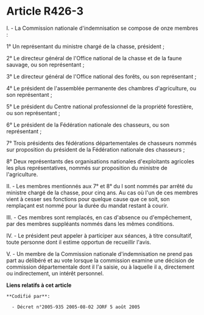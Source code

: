 # Article R426-3

I. - La Commission nationale d'indemnisation se compose de onze membres :

1° Un représentant du ministre chargé de la chasse, président ;

2° Le directeur général de l'Office national de la chasse et de la faune sauvage, ou son représentant ;

3° Le directeur général de l'Office national des forêts, ou son représentant ;

4° Le président de l'assemblée permanente des chambres d'agriculture, ou son représentant ;

5° Le président du Centre national professionnel de la propriété forestière, ou son représentant ;

6° Le président de la Fédération nationale des chasseurs, ou son représentant ;

7° Trois présidents des fédérations départementales de chasseurs nommés sur proposition du président de la Fédération
nationale des chasseurs ;

8° Deux représentants des organisations nationales d'exploitants agricoles les plus représentatives, nommés sur proposition
du ministre de l'agriculture.

II. - Les membres mentionnés aux 7° et 8° du I sont nommés par arrêté du ministre chargé de la chasse, pour cinq ans. Au cas
où l'un de ces membres vient à cesser ses fonctions pour quelque cause que ce soit, son remplaçant est nommé pour la durée du
mandat restant à courir.

III. - Ces membres sont remplacés, en cas d'absence ou d'empêchement, par des membres suppléants nommés dans les mêmes
conditions.

IV. - Le président peut appeler à participer aux séances, à titre consultatif, toute personne dont il estime opportun de
recueillir l'avis.

V. - Un membre de la Commission nationale d'indemnisation ne prend pas part au délibéré et au vote lorsque la commission
examine une décision de commission départementale dont il l'a saisie, ou à laquelle il a, directement ou indirectement, un
intérêt personnel.

**Liens relatifs à cet article**

	**Codifié par**:

	  - Décret n°2005-935 2005-08-02 JORF 5 août 2005

